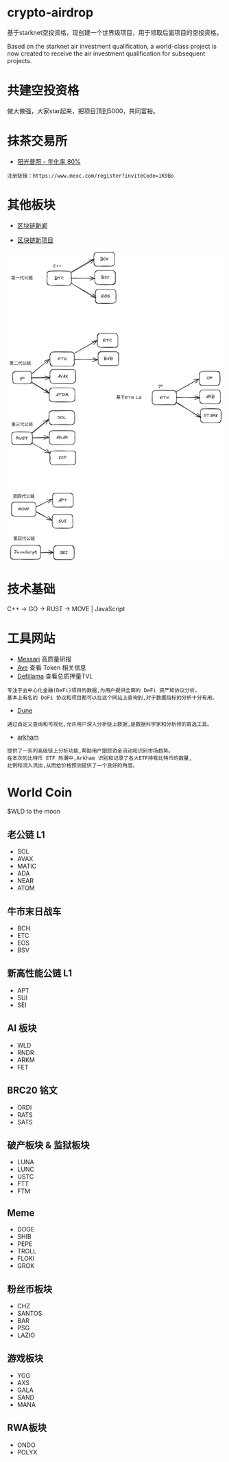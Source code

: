 # crypto-airdrop
基于starknet空投资格，现创建一个世界级项目，用于领取后面项目的空投资格。

Based on the starknet air investment qualification, a world-class project is now created to receive the air investment qualification for subsequent projects.

# 共建空投资格
做大做强，大家star起来，把项目顶到5000，共同富裕。

# 抹茶交易所
- [阳光普照 - 年化率 80%](理财)
```
注册链接：https://www.mexc.com/register?inviteCode=1K9Bo
```

# 其他板块

- [区块链新闻](https://github.com/fundgao/crypto-airdrop/tree/main/crypto-news)

- [区块链新项目](https://github.com/fundgao/crypto-airdrop/tree/main/crypto-new-project)

<img width="600" src="assets/blockchain.png"/>

# 技术基础

C++ -> GO -> RUST -> MOVE | JavaScript


# 工具网站
- [Messari](https://messari.io/research) 高质量研报
- [Ave](https://ave.ai) 查看 Token 相关信息
- [Defillama](https://defillama.com) 查看总质押量TVL
```
专注于去中心化金融(DeFi)项目的数据,为用户提供全面的 DeFi 资产和协议分析。
基本上有名的 DeFi 协议和项目都可以在这个网站上查询到,对于数据指标的分析十分有用。
```
- [Dune](https://dune.com/home)
```
通过自定义查询和可视化,允许用户深入分析链上数据,是数据科学家和分析师的首选工具。
```
- [arkham](https://www.arkhamintelligence.com/)
```
提供了一系列高级链上分析功能,帮助用户跟踪资金流动和识别市场趋势。
在本次的比特币 ETF 热潮中,Arkham 识别和记录了各大ETF持有比特币的数量,
比例和流入流出,从而给价格预测提供了一个良好的角度。
```

# World Coin

$WLD to the moon

## 老公链 L1
- SOL
- AVAX
- MATIC
- ADA
- NEAR
- ATOM


## 牛市末日战车
- BCH
- ETC
- EOS
- BSV


## 新高性能公链 L1
- APT
- SUI
- SEI


## AI 板块
- WLD
- RNDR
- ARKM
- FET


## BRC20 铭文
- ORDI
- RATS
- SATS


## 破产板块 & 监狱板块
- LUNA
- LUNC
- USTC
- FTT
- FTM


## Meme
- DOGE
- SHIB
- PEPE
- TROLL
- FLOKI
- GROK


## 粉丝币板块
- CHZ
- SANTOS
- BAR
- PSG
- LAZIO


## 游戏板块
- YGG
- AXS
- GALA
- SAND
- MANA


## RWA板块
- ONDO
- POLYX


